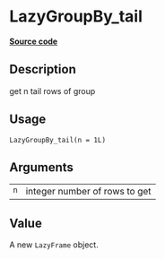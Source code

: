 

# LazyGroupBy_tail

[**Source code**](https://github.com/pola-rs/r-polars/tree/main/R/lazyframe__group_by.R#L67)

## Description

get n tail rows of group

## Usage

<pre><code class='language-R'>LazyGroupBy_tail(n = 1L)
</code></pre>

## Arguments

<table>
<tr>
<td style="white-space: nowrap; font-family: monospace; vertical-align: top">
<code id="LazyGroupBy_tail_:_n">n</code>
</td>
<td>
integer number of rows to get
</td>
</tr>
</table>

## Value

A new <code>LazyFrame</code> object.
